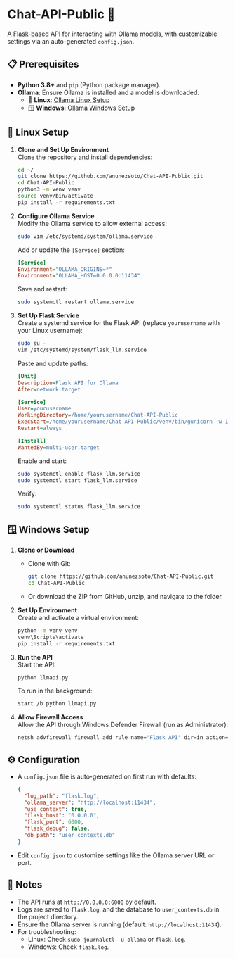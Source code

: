 # Chat-API-Public 🚀

A Flask-based API for interacting with Ollama models, with customizable settings via an auto-generated `config.json`.

## 📋 Prerequisites

- **Python 3.8+** and `pip` (Python package manager).
- **Ollama**: Ensure Ollama is installed and a model is downloaded.
  - 🐧 **Linux**: [Ollama Linux Setup](https://ollama.com/download/linux)
  - 🪟 **Windows**: [Ollama Windows Setup](https://ollama.com/download/windows)

## 🐧 Linux Setup

1. **Clone and Set Up Environment**  
   Clone the repository and install dependencies:
   ```bash
   cd ~/
   git clone https://github.com/anunezsoto/Chat-API-Public.git
   cd Chat-API-Public
   python3 -m venv venv
   source venv/bin/activate
   pip install -r requirements.txt
   ```

2. **Configure Ollama Service**  
   Modify the Ollama service to allow external access:
   ```bash
   sudo vim /etc/systemd/system/ollama.service
   ```
   Add or update the `[Service]` section:
   ```ini
   [Service]
   Environment="OLLAMA_ORIGINS=*"
   Environment="OLLAMA_HOST=0.0.0.0:11434"
   ```
   Save and restart:
   ```bash
   sudo systemctl restart ollama.service
   ```

3. **Set Up Flask Service**  
   Create a systemd service for the Flask API (replace `yourusername` with your Linux username):
   ```bash
   sudo su -
   vim /etc/systemd/system/flask_llm.service
   ```
   Paste and update paths:
   ```ini
   [Unit]
   Description=Flask API for Ollama
   After=network.target

   [Service]
   User=yourusername
   WorkingDirectory=/home/yourusername/Chat-API-Public
   ExecStart=/home/yourusername/Chat-API-Public/venv/bin/gunicorn -w 1 -b 0.0.0.0:6000 llmapi:app
   Restart=always

   [Install]
   WantedBy=multi-user.target
   ```
   Enable and start:
   ```bash
   sudo systemctl enable flask_llm.service
   sudo systemctl start flask_llm.service
   ```
   Verify:
   ```bash
   sudo systemctl status flask_llm.service
   ```

## 🪟 Windows Setup

1. **Clone or Download**  
   - Clone with Git:
     ```bash
     git clone https://github.com/anunezsoto/Chat-API-Public.git
     cd Chat-API-Public
     ```
   - Or download the ZIP from GitHub, unzip, and navigate to the folder.

2. **Set Up Environment**  
   Create and activate a virtual environment:
   ```bash
   python -m venv venv
   venv\Scripts\activate
   pip install -r requirements.txt
   ```

3. **Run the API**  
   Start the API:
   ```bash
   python llmapi.py
   ```
   To run in the background:
   ```bash
   start /b python llmapi.py
   ```

4. **Allow Firewall Access**  
   Allow the API through Windows Defender Firewall (run as Administrator):
   ```bash
   netsh advfirewall firewall add rule name="Flask API" dir=in action=allow protocol=TCP localport=6000
   ```

## ⚙️ Configuration

- A `config.json` file is auto-generated on first run with defaults:
  ```json
  {
    "log_path": "flask.log",
    "ollama_server": "http://localhost:11434",
    "use_context": true,
    "flask_host": "0.0.0.0",
    "flask_port": 6000,
    "flask_debug": false,
    "db_path": "user_contexts.db"
  }
  ```
- Edit `config.json` to customize settings like the Ollama server URL or port.

## 📝 Notes

- The API runs at `http://0.0.0.0:6000` by default.
- Logs are saved to `flask.log`, and the database to `user_contexts.db` in the project directory.
- Ensure the Ollama server is running (default: `http://localhost:11434`).
- For troubleshooting:
  - Linux: Check `sudo journalctl -u ollama` or `flask.log`.
  - Windows: Check `flask.log`.
